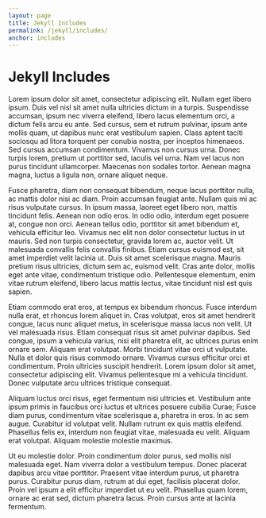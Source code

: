 ```yaml
---
layout: page
title: Jekyll Includes
permalink: /jekyll/includes/
anchor: includes
---
```

# Jekyll Includes

Lorem ipsum dolor sit amet, consectetur adipiscing elit. Nullam eget libero ipsum. Duis vel nisl sit amet nulla ultricies dictum in a turpis. Suspendisse accumsan, ipsum nec viverra eleifend, libero lacus elementum orci, a dictum felis arcu eu ante. Sed cursus, sem et rutrum pulvinar, ipsum ante mollis quam, ut dapibus nunc erat vestibulum sapien. Class aptent taciti sociosqu ad litora torquent per conubia nostra, per inceptos himenaeos. Sed cursus accumsan condimentum. Vivamus non cursus urna. Donec turpis lorem, pretium ut porttitor sed, iaculis vel urna. Nam vel lacus non purus tincidunt ullamcorper. Maecenas non sodales tortor. Aenean magna magna, luctus a ligula non, ornare aliquet neque.

Fusce pharetra, diam non consequat bibendum, neque lacus porttitor nulla, ac mattis dolor nisi ac diam. Proin accumsan feugiat ante. Nullam quis mi ac risus vulputate cursus. In ipsum massa, laoreet eget libero non, mattis tincidunt felis. Aenean non odio eros. In odio odio, interdum eget posuere at, congue non orci. Aenean tellus odio, porttitor sit amet bibendum et, vehicula efficitur leo. Vivamus nec elit non dolor consectetur luctus in ut mauris. Sed non turpis consectetur, gravida lorem ac, auctor velit. Ut malesuada convallis felis convallis finibus. Etiam cursus euismod est, sit amet imperdiet velit lacinia ut. Duis sit amet scelerisque magna. Mauris pretium risus ultricies, dictum sem ac, euismod velit. Cras ante dolor, mollis eget ante vitae, condimentum tristique odio. Pellentesque elementum, enim vitae rutrum eleifend, libero lacus mattis lectus, vitae tincidunt nisl est quis sapien.

Etiam commodo erat eros, at tempus ex bibendum rhoncus. Fusce interdum nulla erat, et rhoncus lorem aliquet in. Cras volutpat, eros sit amet hendrerit congue, lacus nunc aliquet metus, in scelerisque massa lacus non velit. Ut vel malesuada risus. Etiam consequat risus sit amet pulvinar dapibus. Sed congue, ipsum a vehicula varius, nisi elit pharetra elit, ac ultrices purus enim ornare sem. Aliquam erat volutpat. Morbi tincidunt vitae orci ut vulputate. Nulla et dolor quis risus commodo ornare. Vivamus cursus efficitur orci et condimentum. Proin ultricies suscipit hendrerit. Lorem ipsum dolor sit amet, consectetur adipiscing elit. Vivamus pellentesque mi a vehicula tincidunt. Donec vulputate arcu ultrices tristique consequat.

Aliquam luctus orci risus, eget fermentum nisi ultricies et. Vestibulum ante ipsum primis in faucibus orci luctus et ultrices posuere cubilia Curae; Fusce diam purus, condimentum vitae scelerisque a, pharetra in eros. In ac sem augue. Curabitur id volutpat velit. Nullam rutrum ex quis mattis eleifend. Phasellus felis ex, interdum non feugiat vitae, malesuada eu velit. Aliquam erat volutpat. Aliquam molestie molestie maximus.

Ut eu molestie dolor. Proin condimentum dolor purus, sed mollis nisl malesuada eget. Nam viverra dolor a vestibulum tempus. Donec placerat dapibus arcu vitae porttitor. Praesent vitae interdum purus, ut pharetra purus. Curabitur purus diam, rutrum at dui eget, facilisis placerat dolor. Proin vel ipsum a elit efficitur imperdiet ut eu velit. Phasellus quam lorem, ornare ac erat sed, dictum pharetra lacus. Proin cursus ante at lacinia fermentum.
